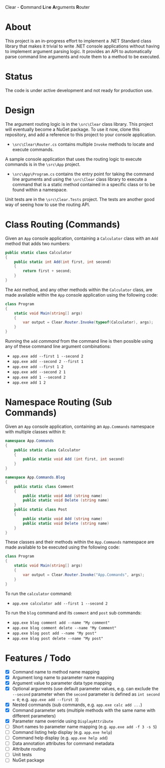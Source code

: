 Clear - **C**ommand **L**in**e** **A**rguments **R**outer

# About

This project is an in-progress effort to implement a .NET Standard class library that makes it trivial to write .NET console applications without having to implement argument parsing logic. It provides an API to automatically parse command line arguments and route them to a method to be executed.

# Status

The code is under active development and not ready for production use.

# Design

The argument routing logic is in the `\src\Clear` class library. This project will eventually become a NuGet package. To use it now, clone this repository, and add a reference to this project to your console application.

* `\src\Clear\Router.cs` contains multiple `Invoke` methods to locate and execute commands.

A sample console application that uses the routing logic to execute commands is in the `\src\App` project.

* `\src\App\Program.cs` contains the entry point for taking the command line arguments and using the `\src\Clear` class library to execute a command that is a static method contained in a specific class or to be found within a namespace.

Unit tests are  in the `\src\Clear.Tests` project. The tests are another good way of seeing how to use the routing API.

# Class Routing (Commands)
Given an `App` console application, containing a `Calculator` class with an `Add` method that adds two numbers:

```c#
public static class Calculator
{
    public static int Add(int first, int second)
    {
        return first + second;
    }
}
```

The `Add` method, and any other methods within the `Calculator` class, are made available within the `App` console application using the following code:

```c#
class Program
{
    static void Main(string[] args)
    {
        var output = Clear.Router.Invoke(typeof(Calculator), args);
    }
}
```

Running the `add` *command* from the command line is then possible using any of these command line argument combinations:

* ``app.exe add --first 1 --second 2``
* ``app.exe add --second 2 --first 1``
* ``app.exe add --first 1 2``
* ``app.exe add --second 2 1``
* ``app.exe add 1 --second 2``
* ``app.exe add 1 2``

# Namespace Routing (Sub Commands)

Given an `App` console application, containing an `App.Commands` namespace with multiple classes within it:

```c#
namespace App.Commands
{
    public static class Calculator
    {
        public static void Add (int first, int second)
    }
}

namespace App.Commands.Blog
{
    public static class Comment
    {
        public static void Add (string name)
        public static void Delete (string name)
    }
    public static class Post
    {
        public static void Add (string name)
        public static void Delete (string name)
    }
}
````
These classes and their methods within the `App.Commands` namespace are made available to be executed using the following code:

```c#
class Program
{
    static void Main(string[] args)
    {
        var output = Clear.Router.Invoke("App.Commands", args);
    }
}
````

To run the `calculator` command:

* ``app.exe calculator add --first 1 --second 2``

To run the `blog` command and its `comment` and `post` sub commands:

* ``app.exe blog comment add --name "My comment"``
* ``app.exe blog comment delete --name "My Comment"``
* ``app.exe blog post add --name "My post"``
* ``app.exe blog post delete --name "My post"`` 

# Features / Todo

- [x] Command name to method name mapping
- [x] Argument long name to parameter name mapping
- [x] Argument value to parameter data type mapping
- [x] Optional arguments (use default parameter values, e.g. can exclude the `--second` parameter when the ``second`` parameter is defined as `int second = 0`; e.g. `app.exe add --first 3`)
- [x] Nested commands (sub commands, e.g. `app.exe calc add ...`)
- [x] Command parameter sets (multiple methods with the same name with different parameters)
- [x] Parameter name override using `DisplayAttribute`
- [ ] Short names to parameter name mapping (e.g. `app.exe add -f 3 -s 5`)
- [ ] Command listing help display (e.g. `app.exe help`)
- [ ] Command help display (e.g. `app.exe help add`)
- [ ] Data annotation attributes for command metadata
- [ ] Attribute routing
- [ ] Unit tests
- [ ] NuGet package